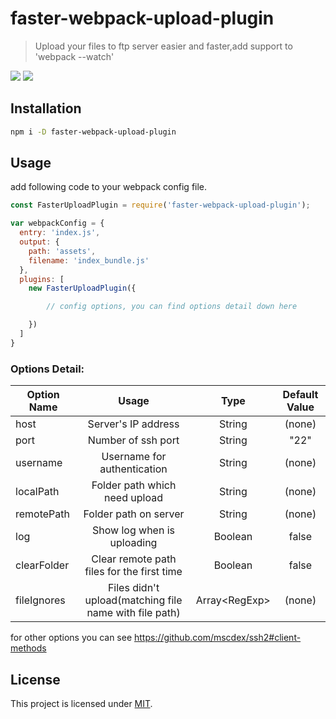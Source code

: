 # faster-webpack-upload-plugin
> Upload your files to ftp server easier and faster,add support to 'webpack --watch'

![](https://img.shields.io/npm/v/faster-webpack-upload-plugin.svg)
![](https://img.shields.io/npm/l/faster-webpack-upload-plugin.svg)

## Installation
```bash
npm i -D faster-webpack-upload-plugin
```

## Usage
add following code to your webpack config file.
```javascript
const FasterUploadPlugin = require('faster-webpack-upload-plugin');

var webpackConfig = {
  entry: 'index.js',
  output: {
    path: 'assets',
    filename: 'index_bundle.js'
  },
  plugins: [
    new FasterUploadPlugin({

        // config options, you can find options detail down here

    })
  ]
}

```
### Options Detail:

Option Name|Usage|Type|Default Value
---|:--:|:--:|:-:
host|Server's IP address|String|(none)
port|Number of ssh port| String | "22"
username|Username for authentication|String|(none)
localPath|Folder path which need upload|String|(none)
remotePath|Folder path on server|String|(none)
log|Show log when is uploading|Boolean|false
clearFolder|Clear remote path files for the first time|Boolean|false
fileIgnores|Files didn't upload(matching file name with file path)|Array\<RegExp\>|(none)

for other options you can see  https://github.com/mscdex/ssh2#client-methods

## License
This project is licensed under [MIT](http://www.opensource.org/licenses/mit-license.php).
